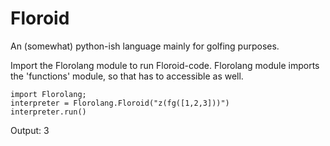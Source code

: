 # Floroid
An (somewhat) python-ish language mainly for golfing purposes.

Import the Florolang module to run Floroid-code. Florolang module imports the 'functions' module, so that has to accessible as well.

    import Florolang;
    interpreter = Florolang.Floroid("z(fg([1,2,3]))")
    interpreter.run()

Output: 3
